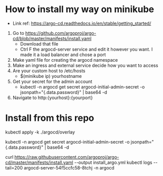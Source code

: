 # How to install my way on minikube

- Link ref: https://argo-cd.readthedocs.io/en/stable/getting_started/

1. Go to https://github.com/argoproj/argo-cd/blob/master/manifests/install.yaml
    - Download that file
    - Ctrl F the argocd-server service and edit it however you want. I made it a load balancer and chose a port
2. Make yaml file for creating the argocd namespace
3. Make an ingress and external service decide how you want to access
4. Are your custom host to /etc/hosts
    - $(minikube ip) yourhostname
5. Get your secret for the admin account
    - kubectl -n argocd get secret argocd-initial-admin-secret -o jsonpath="{.data.password}" | base64 -d
6. Navigate to http:{yourhost}:{yourport}


# Install from this repo
kubectl apply -k ./argocd/overlay

kubectl -n argocd get secret argocd-initial-admin-secret -o jsonpath="{.data.password}" | base64 -d

curl https://raw.githubusercontent.com/argoproj/argo-cd/master/manifests/install.yaml --output install_argo.yml
kubectl logs --tail=200 argocd-server-54f5ccfc58-8tchj  -n argocd
